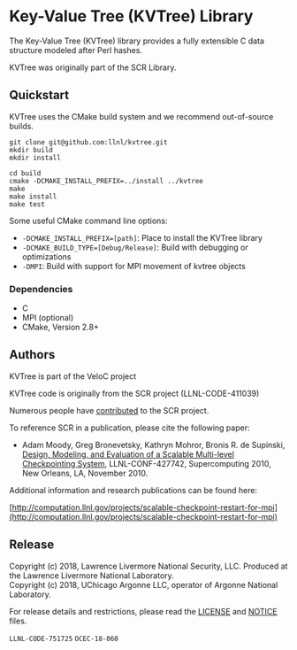 # Key-Value Tree (KVTree) Library

The Key-Value Tree (KVTree) library provides a fully extensible C data
structure modeled after Perl hashes.

KVTree was originally part of the SCR Library.

## Quickstart

KVTree uses the CMake build system and we recommend out-of-source builds.

```shell
git clone git@github.com:llnl/kvtree.git
mkdir build
mkdir install

cd build
cmake -DCMAKE_INSTALL_PREFIX=../install ../kvtree
make
make install
make test
```

Some useful CMake command line options:

- `-DCMAKE_INSTALL_PREFIX=[path]`: Place to install the KVTree library
- `-DCMAKE_BUILD_TYPE=[Debug/Release]`: Build with debugging or optimizations
- `-DMPI`: Build with support for MPI movement of kvtree objects

### Dependencies

- C
- MPI (optional)
- CMake, Version 2.8+

## Authors

KVTree is part of the VeloC project

KVTree code is originally from the SCR project (LLNL-CODE-411039)

Numerous people have [contributed](https://github.com/llnl/scr/graphs/contributors) to the SCR project.

To reference SCR in a publication, please cite the following paper:

* Adam Moody, Greg Bronevetsky, Kathryn Mohror, Bronis R. de Supinski, [Design, Modeling, and Evaluation of a Scalable Multi-level Checkpointing System](http://dl.acm.org/citation.cfm?id=1884666), LLNL-CONF-427742, Supercomputing 2010, New Orleans, LA, November 2010.

Additional information and research publications can be found here:

[http://computation.llnl.gov/projects/scalable-checkpoint-restart-for-mpi](http://computation.llnl.gov/projects/scalable-checkpoint-restart-for-mpi)

## Release

Copyright (c) 2018, Lawrence Livermore National Security, LLC.
Produced at the Lawrence Livermore National Laboratory.
<br>
Copyright (c) 2018, UChicago Argonne LLC, operator of Argonne National Laboratory.


For release details and restrictions, please read the [LICENSE](https://github.com/LLNL/KVTree/blob/master/LICENSE) and [NOTICE](https://github.com/LLNL/KVTree/blob/master/NOTICE) files.

`LLNL-CODE-751725` `OCEC-18-060`
